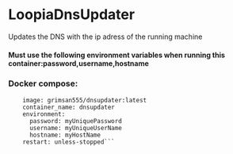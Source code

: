 # LoopiaDnsUpdater
Updates the DNS with the ip adress of the running machine

#### Must use the following environment variables when running this container:password,username,hostname

### Docker compose:

```dnsupdater:
    image: grimsan555/dnsupdater:latest
    container_name: dnsupdater
    environment:
      password: myUniquePassword
      username: myUniqueUserName
      hostname: myHostName
    restart: unless-stopped```

